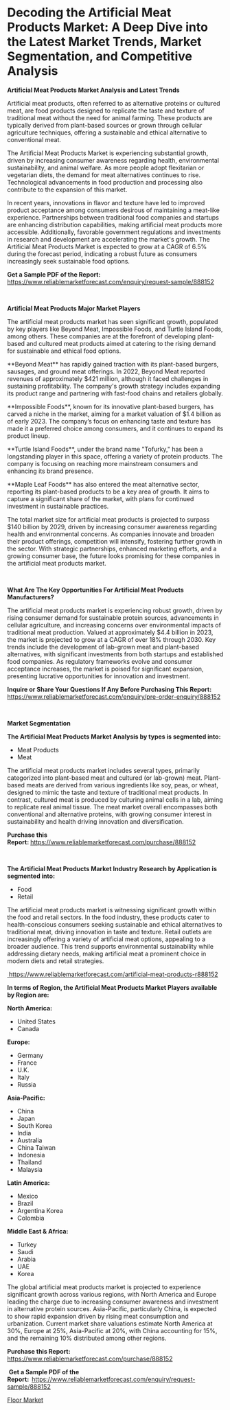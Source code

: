 <p><h1>Decoding the Artificial Meat Products Market: A Deep Dive into the Latest Market Trends, Market Segmentation, and Competitive Analysis</h1></p><p><strong>Artificial Meat Products Market Analysis and Latest Trends</strong></p>
<p><p>Artificial meat products, often referred to as alternative proteins or cultured meat, are food products designed to replicate the taste and texture of traditional meat without the need for animal farming. These products are typically derived from plant-based sources or grown through cellular agriculture techniques, offering a sustainable and ethical alternative to conventional meat.</p><p>The Artificial Meat Products Market is experiencing substantial growth, driven by increasing consumer awareness regarding health, environmental sustainability, and animal welfare. As more people adopt flexitarian or vegetarian diets, the demand for meat alternatives continues to rise. Technological advancements in food production and processing also contribute to the expansion of this market.</p><p>In recent years, innovations in flavor and texture have led to improved product acceptance among consumers desirous of maintaining a meat-like experience. Partnerships between traditional food companies and startups are enhancing distribution capabilities, making artificial meat products more accessible. Additionally, favorable government regulations and investments in research and development are accelerating the market's growth. The Artificial Meat Products Market is expected to grow at a CAGR of 6.5% during the forecast period, indicating a robust future as consumers increasingly seek sustainable food options.</p></p>
<p><strong>Get a Sample PDF of the Report:&nbsp;</strong> <a href="https://www.reliablemarketforecast.com/enquiry/request-sample/888152?utm_campaign=2397&utm_medium=2&utm_source=Github&utm_content=ia&utm_term=05042025&utm_id=artificial-meat-products">https://www.reliablemarketforecast.com/enquiry/request-sample/888152</a></p>
<p>&nbsp;</p>
<p><strong>Artificial Meat Products Major Market Players</strong></p>
<p><p>The artificial meat products market has seen significant growth, populated by key players like Beyond Meat, Impossible Foods, and Turtle Island Foods, among others. These companies are at the forefront of developing plant-based and cultured meat products aimed at catering to the rising demand for sustainable and ethical food options.</p><p>**Beyond Meat** has rapidly gained traction with its plant-based burgers, sausages, and ground meat offerings. In 2022, Beyond Meat reported revenues of approximately $421 million, although it faced challenges in sustaining profitability. The company's growth strategy includes expanding its product range and partnering with fast-food chains and retailers globally.</p><p>**Impossible Foods**, known for its innovative plant-based burgers, has carved a niche in the market, aiming for a market valuation of $1.4 billion as of early 2023. The company’s focus on enhancing taste and texture has made it a preferred choice among consumers, and it continues to expand its product lineup.</p><p>**Turtle Island Foods**, under the brand name "Tofurky," has been a longstanding player in this space, offering a variety of protein products. The company is focusing on reaching more mainstream consumers and enhancing its brand presence.</p><p>**Maple Leaf Foods** has also entered the meat alternative sector, reporting its plant-based products to be a key area of growth. It aims to capture a significant share of the market, with plans for continued investment in sustainable practices.</p><p>The total market size for artificial meat products is projected to surpass $140 billion by 2029, driven by increasing consumer awareness regarding health and environmental concerns. As companies innovate and broaden their product offerings, competition will intensify, fostering further growth in the sector. With strategic partnerships, enhanced marketing efforts, and a growing consumer base, the future looks promising for these companies in the artificial meat products market.</p></p>
<p>&nbsp;</p>
<p><strong>What Are The Key Opportunities For Artificial Meat Products Manufacturers?</strong></p>
<p><p>The artificial meat products market is experiencing robust growth, driven by rising consumer demand for sustainable protein sources, advancements in cellular agriculture, and increasing concerns over environmental impacts of traditional meat production. Valued at approximately $4.4 billion in 2023, the market is projected to grow at a CAGR of over 18% through 2030. Key trends include the development of lab-grown meat and plant-based alternatives, with significant investments from both startups and established food companies. As regulatory frameworks evolve and consumer acceptance increases, the market is poised for significant expansion, presenting lucrative opportunities for innovation and investment.</p></p>
<p><strong>Inquire or Share Your Questions If Any Before Purchasing This Report:</strong> <a href="https://www.reliablemarketforecast.com/enquiry/pre-order-enquiry/888152?utm_campaign=2397&utm_medium=2&utm_source=Github&utm_content=ia&utm_term=05042025&utm_id=artificial-meat-products">https://www.reliablemarketforecast.com/enquiry/pre-order-enquiry/888152</a></p>
<p>&nbsp;</p>
<p><strong>Market Segmentation</strong></p>
<p><strong>The Artificial Meat Products Market Analysis by types is segmented into:</strong></p>
<p><ul><li>Meat Products</li><li>Meat</li></ul></p>
<p><p>The artificial meat products market includes several types, primarily categorized into plant-based meat and cultured (or lab-grown) meat. Plant-based meats are derived from various ingredients like soy, peas, or wheat, designed to mimic the taste and texture of traditional meat products. In contrast, cultured meat is produced by culturing animal cells in a lab, aiming to replicate real animal tissue. The meat market overall encompasses both conventional and alternative proteins, with growing consumer interest in sustainability and health driving innovation and diversification.</p></p>
<p><strong>Purchase this Report:&nbsp;</strong><a href="https://www.reliablemarketforecast.com/purchase/888152?utm_campaign=2397&utm_medium=2&utm_source=Github&utm_content=ia&utm_term=05042025&utm_id=artificial-meat-products">https://www.reliablemarketforecast.com/purchase/888152</a></p>
<p>&nbsp;</p>
<p><strong>The Artificial Meat Products Market Industry Research by Application is segmented into:</strong></p>
<p><ul><li>Food</li><li>Retail</li></ul></p>
<p><p>The artificial meat products market is witnessing significant growth within the food and retail sectors. In the food industry, these products cater to health-conscious consumers seeking sustainable and ethical alternatives to traditional meat, driving innovation in taste and texture. Retail outlets are increasingly offering a variety of artificial meat options, appealing to a broader audience. This trend supports environmental sustainability while addressing dietary needs, making artificial meat a prominent choice in modern diets and retail strategies.</p></p>
<p><a href="https://www.reliablemarketforecast.com/artificial-meat-products-r888152?utm_campaign=2397&utm_medium=2&utm_source=Github&utm_content=ia&utm_term=05042025&utm_id=artificial-meat-products">&nbsp;https://www.reliablemarketforecast.com/artificial-meat-products-r888152</a></p>
<p><strong>In terms of Region, the Artificial Meat Products Market Players available by Region are:</strong></p>
<p>
    <p> <strong> North America: </strong>
        <ul>
            <li>United States</li>
            <li>Canada</li>
        </ul>
        </p> 
    <p> <strong> Europe: </strong>
        <ul>
            <li>Germany</li>
            <li>France</li>
            <li>U.K.</li>
            <li>Italy</li>
            <li>Russia</li>
        </ul>
        </p> 
    <p> <strong> Asia-Pacific: </strong>
        <ul>
            <li>China</li>
            <li>Japan</li>
            <li>South Korea</li>
            <li>India</li>
            <li>Australia</li>
            <li>China Taiwan</li>
            <li>Indonesia</li>
            <li>Thailand</li>
            <li>Malaysia</li>
        </ul>
        </p> 
    <p> <strong> Latin America: </strong>
        <ul>
            <li>Mexico</li>
            <li>Brazil</li>
            <li>Argentina Korea</li>
            <li>Colombia</li>
        </ul>
        </p> 
    <p> <strong> Middle East & Africa: </strong>
        <ul>
            <li>Turkey</li>
            <li>Saudi</li>
            <li>Arabia</li>
            <li>UAE</li>
            <li>Korea</li>
        </ul>
    </p>
    </p>
<p><p>The global artificial meat products market is projected to experience significant growth across various regions, with North America and Europe leading the charge due to increasing consumer awareness and investment in alternative protein sources. Asia-Pacific, particularly China, is expected to show rapid expansion driven by rising meat consumption and urbanization. Current market share valuations estimate North America at 30%, Europe at 25%, Asia-Pacific at 20%, with China accounting for 15%, and the remaining 10% distributed among other regions.</p></p>
<p><strong>Purchase this Report: </strong><a href="https://www.reliablemarketforecast.com/purchase/888152?utm_campaign=2397&utm_medium=2&utm_source=Github&utm_content=ia&utm_term=05042025&utm_id=artificial-meat-products">https://www.reliablemarketforecast.com/purchase/888152</a></p>
<p>&nbsp;<strong>Get a Sample PDF of the Report:&nbsp;&nbsp;</strong><a href="https://www.reliablemarketforecast.com/enquiry/request-sample/888152?utm_campaign=2397&utm_medium=2&utm_source=Github&utm_content=ia&utm_term=05042025&utm_id=artificial-meat-products">https://www.reliablemarketforecast.com/enquiry/request-sample/888152</a></p>
<p><strong></strong></p>
<p><p><a href="https://github.com/FahadAhmed223/Market-Research-Report-List-2/blob/main/floor-market.md?utm_campaign=2397&utm_medium=2&utm_source=Github&utm_content=ia&utm_term=05042025&utm_id=artificial-meat-products">Floor Market</a></p></p>